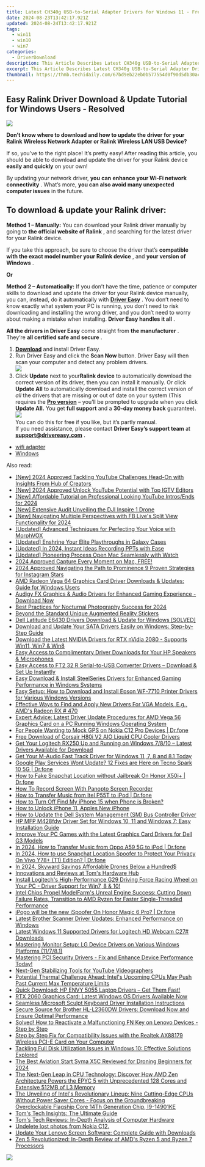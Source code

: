 ```yaml
---
title: Latest CH340g USB-to-Serial Adapter Drivers for Windows 11 - Free Download
date: 2024-08-23T13:42:17.921Z
updated: 2024-08-24T13:42:17.921Z
tags:
  - win11
  - win10
  - win7
categories:
  - DriverDownload
description: This Article Describes Latest CH340g USB-to-Serial Adapter Drivers for Windows 11 - Free Download
excerpt: This Article Describes Latest CH340g USB-to-Serial Adapter Drivers for Windows 11 - Free Download
thumbnail: https://thmb.techidaily.com/67bd9eb22eb0b577554d0f90d5db30aca97e4f163bbbccbbc666c03d517f249c.jpg
---
```


## Easy Ralink Driver Download & Update Tutorial for Windows Users - Resolved

![](https://images.drivereasy.com/wp-content/uploads/2018/12/wifi-300x217.png)

 **Don’t know where to download and how to update the driver for your Ralink Wireless Network Adapter or Ralink Wireless LAN USB Device?**

 If so, you’ve to the right place! It’s pretty easy! After reading this article, you should be able to download and update the driver for your Ralink device **easily and quickly** on your own!

 By updating your network driver, **you**  **can**  **enhance your Wi-Fi network connectivity** . What’s more, **you can also avoid many unexpected computer issues**   in the future.

## **To download & update your Ralink driver:**

**Method 1 – Manually:**  You can download your Ralink driver manually by going to **the official website of Ralink** , and searching for the latest driver for your Ralink device.

 If you take this approach, be sure to choose the driver that’s **compatible with the exact model number your Ralink device** , and **your version of Windows** .

**Or**

**Method 2 – Automatically:**   If you don’t have the time, patience or computer skills to download and update the driver for your Ralink device manually, you can, instead, do it automatically with **[Driver Easy](https://tools.techidaily.com/drivereasy/download/)**  .  You don’t need to know exactly what system your PC is running, you don’t need to risk downloading and installing the wrong driver, and you don’t need to worry about making a mistake when installing. **Driver Easy handles it all** .

**All the drivers in Driver Easy** come straight from **the manufacturer** . They‘re **all certified safe and secure** .

1. **[Download](https://tools.techidaily.com/drivereasy/download/)**  and install Driver Easy.
2. Run Driver Easy and click the **Scan Now**  button. Driver Easy will then scan your computer and detect any problem drivers.  
![](https://images.drivereasy.com/wp-content/uploads/2018/12/snap000001.png)
3. Click **Update**  next to your**Ralink device** to automatically download the correct version of its driver, then you can install it manually. Or click **Update All**  to automatically download and install the correct version of _all_  the drivers that are missing or out of date on your system (This requires the **[Pro version](https://tools.techidaily.com/drivereasy/download/)**  – you’ll be prompted to upgrade when you click **Update All.** You get **full support**  and a **30-day money back**  guarantee).  
![](https://images.drivereasy.com/wp-content/uploads/2018/12/snap000169.png)  
 You can do this for free if you like, but it’s partly manual.  
 If you need assistance, please contact **Driver Easy’s support team** at [**support@drivereasy.com**](https://tools.techidaily.com/drivereasy/download/) .

* [wifi adapter](https://tools.techidaily.com/drivereasy/download/)
* [Windows](https://tools.techidaily.com/drivereasy/download/)

<ins class="adsbygoogle"
     style="display:block"
     data-ad-format="autorelaxed"
     data-ad-client="ca-pub-7571918770474297"
     data-ad-slot="1223367746"></ins>



<ins class="adsbygoogle"
     style="display:block"
     data-ad-client="ca-pub-7571918770474297"
     data-ad-slot="8358498916"
     data-ad-format="auto"
     data-full-width-responsive="true"></ins>

<span class="atpl-alsoreadstyle">Also read:</span>
<div><ul>
<li><a href="https://youtube-docs.techidaily.com/024-approved-tackling-youtube-challenges-head-on-with-insights-from-hub-of-creators/"><u>[New] 2024 Approved  Tackling YouTube Challenges Head-On with Insights From Hub of Creators</u></a></li>
<li><a href="https://instagram-video-recordings.techidaily.com/new-2024-approved-unlock-youtube-potential-with-top-igtv-editors/"><u>[New] 2024 Approved  Unlock YouTube Potential with Top IGTV Editors</u></a></li>
<li><a href="https://facebook-video-share.techidaily.com/new-affordable-tutorial-on-professional-looking-youtube-introsends-for-2024/"><u>[New] Affordable Tutorial on Professional Looking YouTube Intros/Ends for 2024</u></a></li>
<li><a href="https://some-knowledge.techidaily.com/new-extensive-audit-unveiling-the-dji-inspire-1-drone/"><u>[New] Extensive Audit  Unveiling the DJI Inspire 1 Drone</u></a></li>
<li><a href="https://facebook-clips.techidaily.com/new-navigating-multiple-perspectives-with-fb-lives-split-view-functionality-for-2024/"><u>[New] Navigating Multiple Perspectives with FB Live's Split View Functionality for 2024</u></a></li>
<li><a href="https://extra-hints.techidaily.com/updated-advanced-techniques-for-perfecting-your-voice-with-morphvox/"><u>[Updated] Advanced Techniques for Perfecting Your Voice with MorphVOX</u></a></li>
<li><a href="https://screen-sharing-recording.techidaily.com/updated-enshrine-your-elite-playthroughs-in-galaxy-cases/"><u>[Updated] Enshrine Your Elite Playthroughs in Galaxy Cases</u></a></li>
<li><a href="https://screen-video-capture.techidaily.com/updated-in-2024-instant-ideas-recording-ppts-with-ease/"><u>[Updated] In 2024, Instant Ideas  Recording PPTs with Ease</u></a></li>
<li><a href="https://fox-cloud.techidaily.com/updated-pioneering-process-open-mac-seamlessly-with-watch/"><u>[Updated] Pioneering Process  Open Mac Seamlessly with Watch</u></a></li>
<li><a href="https://visual-screen-recording.techidaily.com/1715860787589-2024-approved-capture-every-moment-on-mac-free/"><u>2024 Approved  Capture Every Moment on Mac, FREE!</u></a></li>
<li><a href="https://extra-approaches.techidaily.com/2024-approved-navigating-the-path-to-prominence-9-proven-strategies-for-instagram-stars/"><u>2024 Approved  Navigating the Path to Prominence  9 Proven Strategies for Instagram Stars</u></a></li>
<li><a href="https://hardware-updates.techidaily.com/amd-radeon-vega-64-graphics-card-driver-downloads-and-updates-guide-for-windows-users/"><u>AMD Radeon Vega 64 Graphics Card Driver Downloads & Updates: Guide for Windows Users</u></a></li>
<li><a href="https://hardware-updates.techidaily.com/1722974622517-audigy-fx-graphics-and-audio-drivers-for-enhanced-gaming-experience-download-now/"><u>Audigy FX Graphics & Audio Drivers for Enhanced Gaming Experience - Download Now</u></a></li>
<li><a href="https://on-screen-recording.techidaily.com/best-practices-for-nocturnal-photography-success-for-2024/"><u>Best Practices for Nocturnal Photography Success for 2024</u></a></li>
<li><a href="https://fox-hovers.techidaily.com/beyond-the-standard-unique-augmented-reality-stickers/"><u>Beyond the Standard  Unique Augmented Reality Stickers</u></a></li>
<li><a href="https://hardware-updates.techidaily.com/dell-latitude-e6430-drivers-download-and-update-for-windows-solved/"><u>Dell Latitude E6430 Drivers Download & Update for Windows [SOLVED]</u></a></li>
<li><a href="https://hardware-updates.techidaily.com/download-and-update-your-sata-drivers-easily-on-windows-step-by-step-guide/"><u>Download and Update Your SATA Drivers Easily on Windows: Step-by-Step Guide</u></a></li>
<li><a href="https://hardware-updates.techidaily.com/download-the-latest-nvidia-drivers-for-rtx-nvidia-2080-supports-win11-win7-and-win8/"><u>Download the Latest NVIDIA Drivers for RTX nVidia 2080 - Supports Win11, Win7 & Win8</u></a></li>
<li><a href="https://hardware-updates.techidaily.com/easy-access-to-complimentary-driver-downloads-for-your-hp-speakers-and-microphones/"><u>Easy Access to Complimentary Driver Downloads for Your HP Speakers & Microphones</u></a></li>
<li><a href="https://hardware-updates.techidaily.com/easy-access-to-ft2-32-r-serial-to-usb-converter-drivers-download-and-set-up-instantly/"><u>Easy Access to FT2 32 R Serial-to-USB Converter Drivers – Download & Set Up Instantly</u></a></li>
<li><a href="https://hardware-updates.techidaily.com/easy-download-and-install-steelseries-drivers-for-enhanced-gaming-performance-in-windows-systems/"><u>Easy Download & Install SteelSeries Drivers for Enhanced Gaming Performance in Windows Systems</u></a></li>
<li><a href="https://hardware-updates.techidaily.com/easy-setup-how-to-download-and-install-epson-wf-7710-printer-drivers-for-various-windows-versions/"><u>Easy Setup: How to Download and Install Epson WF-7710 Printer Drivers for Various Windows Versions</u></a></li>
<li><a href="https://hardware-updates.techidaily.com/effective-ways-to-find-and-apply-new-drivers-for-vga-models-eg-amds-radeon-rx-470/"><u>Effective Ways to Find and Apply New Drivers For VGA Models, E.g., AMD's Radeon RX # 470</u></a></li>
<li><a href="https://hardware-updates.techidaily.com/expert-advice-latest-driver-update-procedures-for-amd-vega-56-graphics-card-on-a-pc-running-windows-operating-system/"><u>Expert Advice: Latest Driver Update Procedures for AMD Vega 56 Graphics Card on a PC Running Windows Operating System</u></a></li>
<li><a href="https://android-location.techidaily.com/for-people-wanting-to-mock-gps-on-nokia-c12-pro-devices-drfone-by-drfone-virtual/"><u>For People Wanting to Mock GPS on Nokia C12 Pro Devices | Dr.fone</u></a></li>
<li><a href="https://hardware-updates.techidaily.com/free-download-of-corsair-h80i-v2-aio-liquid-cpu-cooler-drivers/"><u>Free Download of Corsair H80i V2 AIO Liquid CPU Cooler Drivers</u></a></li>
<li><a href="https://hardware-updates.techidaily.com/get-your-logitech-rx250-up-and-running-on-windows-7810-latest-drivers-available-for-download/"><u>Get Your Logitech RX250 Up and Running on Windows 7/8/10 – Latest Drivers Available for Download</u></a></li>
<li><a href="https://hardware-updates.techidaily.com/1722978322419-get-your-m-audio-fast-track-driver-for-windows-11-7-8-and-81-today/"><u>Get Your M-Audio Fast Track Driver for Windows 11, 7, 8 and 8.1 Today</u></a></li>
<li><a href="https://howto.techidaily.com/google-play-services-wont-update-12-fixes-are-here-on-tecno-spark-10-5g-drfone-by-drfone-fix-android-problems-fix-android-problems/"><u>Google Play Services Wont Update? 12 Fixes are Here on Tecno Spark 10 5G | Dr.fone</u></a></li>
<li><a href="https://location-social.techidaily.com/how-to-fake-snapchat-location-without-jailbreak-on-honor-x50iplus-drfone-by-drfone-virtual-android/"><u>How to Fake Snapchat Location without Jailbreak On Honor X50i+ | Dr.fone</u></a></li>
<li><a href="https://screen-recording.techidaily.com/how-to-record-screen-with-panopto-screen-recorder/"><u>How To Record Screen With Panopto Screen Recorder</u></a></li>
<li><a href="https://android-transfer.techidaily.com/how-to-transfer-music-from-itel-p55t-to-ipod-drfone-by-drfone-transfer-from-android-transfer-from-android/"><u>How to Transfer Music from Itel P55T to iPod | Dr.fone</u></a></li>
<li><a href="https://ios-unlock.techidaily.com/how-to-turn-off-find-my-iphone-15-when-phone-is-broken-by-drfone-ios/"><u>How to Turn Off Find My iPhone 15 when Phone is Broken?</u></a></li>
<li><a href="https://ios-unlock.techidaily.com/how-to-unlock-iphone-11-apples-new-iphone-by-drfone-ios/"><u>How to Unlock iPhone 11, Apples New iPhone</u></a></li>
<li><a href="https://hardware-updates.techidaily.com/how-to-update-the-dell-system-management-sm-bus-controller-driver/"><u>How to Update the Dell System Management (SM) Bus Controller Driver</u></a></li>
<li><a href="https://hardware-updates.techidaily.com/hp-mfp-m428fdw-driver-set-for-windows-10-11-and-windows-7-easy-installation-guide/"><u>HP MFP M428fdw Driver Set for Windows 10, 11 and Windows 7: Easy Installation Guide</u></a></li>
<li><a href="https://win-dash.techidaily.com/improve-your-pc-games-with-the-latest-graphics-card-drivers-for-dell-g3-models/"><u>Improve Your PC Games with the Latest Graphics Card Drivers for Dell G3 Models</u></a></li>
<li><a href="https://android-transfer.techidaily.com/in-2024-how-to-transfer-music-from-oppo-a59-5g-to-ipod-drfone-by-drfone-transfer-from-android-transfer-from-android/"><u>In 2024, How to Transfer Music from Oppo A59 5G to iPod | Dr.fone</u></a></li>
<li><a href="https://phone-solutions.techidaily.com/in-2024-how-to-use-snapchat-location-spoofer-to-protect-your-privacy-on-vivo-y78plus-t1-edition-drfone-by-drfone-virtual-android/"><u>In 2024, How to use Snapchat Location Spoofer to Protect Your Privacy On Vivo Y78+ (T1) Edition? | Dr.fone</u></a></li>
<li><a href="https://extra-skills.techidaily.com/in-2024-skyward-savings-affordable-drones-below-a-hundred/"><u>In 2024, Skyward Savings  Affordable Drones Below a Hundred$</u></a></li>
<li><a href="https://hardware-updates.techidaily.com/innovations-and-reviews-at-toms-hardware-hub/"><u>Innovations and Reviews at Tom's Hardware Hub</u></a></li>
<li><a href="https://hardware-updates.techidaily.com/1722964871657-install-logitechs-high-performance-g29-driving-force-racing-wheel-on-your-pc-driver-support-for-win7-8-and-10/"><u>Install Logitech's High-Performance G29 Driving Force Racing Wheel on Your PC - Driver Support for Win7, 8 & 10!</u></a></li>
<li><a href="https://hardware-updates.techidaily.com/intel-chips-propel-modelfarms-unreal-engine-success-cutting-down-failure-rates-transition-to-amd-ryzen-for-faster-single-threaded-performance/"><u>Intel Chips Propel ModelFarm's Unreal Engine Success: Cutting Down Failure Rates, Transition to AMD Ryzen for Faster Single-Threaded Performance</u></a></li>
<li><a href="https://pokemon-go-android.techidaily.com/ipogo-will-be-the-new-ispoofer-on-honor-magic-6-pro-drfone-by-drfone-virtual-android/"><u>iPogo will be the new iSpoofer On Honor Magic 6 Pro? | Dr.fone</u></a></li>
<li><a href="https://hardware-updates.techidaily.com/latest-brother-scanner-driver-updates-enhanced-performance-on-windows/"><u>Latest Brother Scanner Driver Updates: Enhanced Performance on Windows</u></a></li>
<li><a href="https://hardware-updates.techidaily.com/latest-windows-11-supported-drivers-for-logitech-hd-webcam-c27-downloads/"><u>Latest Windows 11 Supported Drivers for Logitech HD Webcam C27# Downloads</u></a></li>
<li><a href="https://hardware-updates.techidaily.com/mastering-monitor-setup-lg-device-drivers-on-various-windows-platforms-11781/"><u>Mastering Monitor Setup: LG Device Drivers on Various Windows Platforms (11/7/8.1)</u></a></li>
<li><a href="https://hardware-updates.techidaily.com/mastering-pci-security-drivers-fix-and-enhance-device-performance-today/"><u>Mastering PCI Security Drivers - Fix and Enhance Device Performance Today!</u></a></li>
<li><a href="https://extra-information.techidaily.com/next-gen-stabilizing-tools-for-youtube-videographers/"><u>Next-Gen Stabilizing Tools for YouTube Videographers</u></a></li>
<li><a href="https://hardware-updates.techidaily.com/potential-thermal-challenge-ahead-intels-upcoming-cpus-may-push-past-current-max-temperature-limits/"><u>Potential Thermal Challenge Ahead: Intel's Upcoming CPUs May Push Past Current Max Temperature Limits</u></a></li>
<li><a href="https://hardware-updates.techidaily.com/quick-download-hp-envy-5055-laptop-drivers-get-them-fast/"><u>Quick Download: HP ENVY 5055 Laptop Drivers – Get Them Fast!</u></a></li>
<li><a href="https://hardware-updates.techidaily.com/rtx-2060-graphics-card-latest-windows-os-drivers-available-now/"><u>RTX 2060 Graphics Card: Latest Windows OS Drivers Available Now</u></a></li>
<li><a href="https://hardware-updates.techidaily.com/seamless-microsoft-sculpt-keyboard-driver-installation-instructions/"><u>Seamless Microsoft Sculpt Keyboard Driver Installation Instructions</u></a></li>
<li><a href="https://hardware-updates.techidaily.com/secure-source-for-brother-hl-l2360dw-drivers-download-now-and-ensure-optimal-performance/"><u>Secure Source for Brother HL-L2360DW Drivers: Download Now and Ensure Optimal Performance</u></a></li>
<li><a href="https://common-error.techidaily.com/solved-how-to-reactivate-a-malfunctioning-fn-key-on-lenovo-devices-step-by-step/"><u>Solved! How to Reactivate a Malfunctioning FN Key on Lenovo Devices - Step by Step</u></a></li>
<li><a href="https://hardware-updates.techidaily.com/step-by-step-fix-for-compatibility-issues-with-the-realtek-ax88179-wireless-pci-e-card-on-your-computer/"><u>Step by Step Fix for Compatibility Issues with the Realtek AX88179 Wireless PCI-E Card on Your Computer</u></a></li>
<li><a href="https://win-forum.techidaily.com/tackling-full-disk-utilization-issues-in-windows-10-effective-solutions-explored/"><u>Tackling Full Disk Utilization Issues in Windows 10: Effective Solutions Explored</u></a></li>
<li><a href="https://some-skills.techidaily.com/the-best-aviation-start-syma-x5c-reviewed-for-droning-beginners-for-2024/"><u>The Best Aviation Start  Syma X5C Reviewed for Droning Beginners for 2024</u></a></li>
<li><a href="https://hardware-updates.techidaily.com/the-next-gen-leap-in-cpu-technology-discover-how-amd-zen-architecture-powers-the-epyc-5-with-unprecedented-128-cores-and-extensive-512mb-of-l3-memory/"><u>The Next-Gen Leap in CPU Technology: Discover How AMD Zen Architecture Powers the EPYC 5 with Unprecedented 128 Cores and Extensive 512MB of L3 Memory</u></a></li>
<li><a href="https://hardware-updates.techidaily.com/the-unveiling-of-intels-revolutionary-lineup-nine-cutting-edge-cpus-without-power-saver-cores-focus-on-the-groundbreaking-overclockable-flagship-core-14th-g60/"><u>The Unveiling of Intel's Revolutionary Lineup: Nine Cutting-Edge CPUs Without Power Saver Cores - Focus on the Groundbreaking Overclockable Flagship Core 14Th Generation Chip, I9-14901KE</u></a></li>
<li><a href="https://hardware-updates.techidaily.com/toms-tech-insights-the-ultimate-guide/"><u>Tom's Tech Insights: The Ultimate Guide</u></a></li>
<li><a href="https://hardware-updates.techidaily.com/toms-tech-reviews-in-depth-analysis-of-computer-hardware/"><u>Tom's Tech Reviews: In-Depth Analysis of Computer Hardware</u></a></li>
<li><a href="https://techidaily.com/undelete-lost-photos-from-nokia-c12-by-fonelab-android-recover-photos/"><u>Undelete lost photos from Nokia C12.</u></a></li>
<li><a href="https://hardware-updates.techidaily.com/update-your-lenovo-screen-software-complete-guide-with-downloads/"><u>Update Your Lenovo Screen Software: Complete Guide with Downloads</u></a></li>
<li><a href="https://hardware-updates.techidaily.com/zen-5-revolutionized-in-depth-review-of-amds-ryzen-5-and-ryzen-7-processors/"><u>Zen 5 Revolutionized: In-Depth Review of AMD's Ryzen 5 and Ryzen 7 Processors</u></a></li>
</ul></div>

<!-- affiliate ads begin -->
<a href="https://shop.copernic.com/order/checkout.php?PRODS=41033091&QTY=1&AFFILIATE=108875&CART=1"><img src="https://secure.2checkout.com/images/merchant/8d30aa96e72440759f74bd2306c1fa3d/Copernic-2023-Affiliate-728x90-Advanced.png" border="0"></a>
<!-- affiliate ads end -->